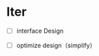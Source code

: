 <!--
 * @Author: 27
 * @LastEditors: 27
 * @Date: 2022-04-28 17:48:15
 * @LastEditTime: 2022-04-28 18:17:57
 * @FilePath: /graphs-Rishabh-Mishra/dijkstra_path/README.md
 * @description: use interface to abstract dijkstra algrithm face to length usecase
-->

# Iter
- [ ] interface Design
- [ ] optimize design（simplify）



